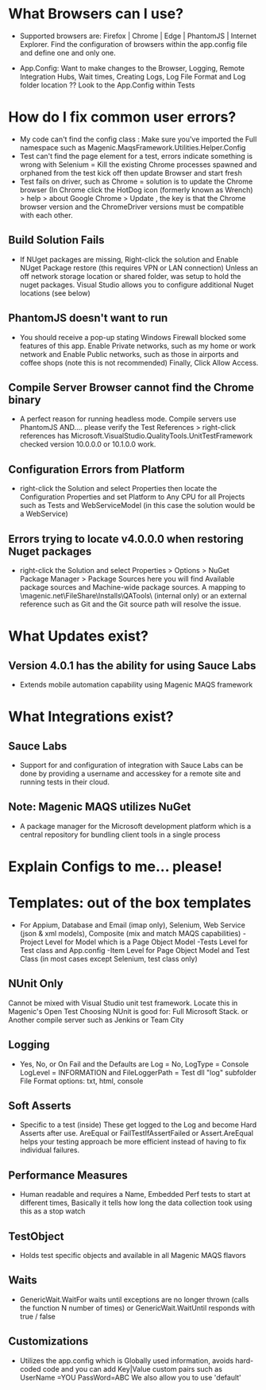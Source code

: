 # What Browsers can I use?
- Supported browsers are:  Firefox | Chrome | Edge | PhantomJS | Internet Explorer. 
   Find the configuration of browsers within the app.config file and define one and only one.

- App.Config: Want to make changes to the Browser, Logging, Remote Integration Hubs, Wait times, Creating Logs, Log File Format and Log folder location ?? Look to the App.Config within Tests

# How do I fix common user errors?

- My code can't find the config class : Make sure you've imported the Full namespace such as Magenic.MaqsFramework.Utilities.Helper.Config
- Test can't find the page element for a test, errors indicate something is wrong with Selenium = Kill the existing Chrome processes spawned and orphaned from the test kick off then update Browser and start fresh
- Test fails on driver, such as Chrome = solution is to update the Chrome browser  (In Chrome click the HotDog icon (formerly known as Wrench) > help > about Google Chrome > Update , the key is that the Chrome browser version and the ChromeDriver versions must be compatible with each other.

## Build Solution Fails
- If NUget packages are missing, Right-click the solution and Enable NUget Package restore (this requires VPN or LAN connection) Unless an off network storage location or shared folder, was setup to hold the nuget packages.  Visual Studio allows you to configure additional Nuget locations (see below)

## PhantomJS doesn't want to run
- You should receive a pop-up stating Windows Firewall blocked some features of this app.  Enable Private networks, such as my home or work network and Enable Public networks, such as those in airports and coffee shops (note this is not recommended) Finally, Click Allow Access.

## Compile Server Browser cannot find the Chrome binary

- A perfect reason for running headless mode. Compile servers use PhantomJS   AND.... please verify the Test References > right-click references has Microsoft.VisualStudio.QualityTools.UnitTestFramework checked version 10.0.0.0 or 10.1.0.0 work.

## Configuration Errors from Platform
- right-click the Solution and select Properties then locate the Configuration Properties and set Platform to Any CPU for all Projects such as Tests and WebServiceModel (in this case the solution would be a WebService)

## Errors trying to locate v4.0.0.0 when restoring Nuget packages
- right-click the Solution and select Properties > Options > NuGet Package Manager > Package Sources  here you will find Available package sources and Machine-wide package sources.  A mapping to \\magenic.net\FileShare\Installs\QATools\ (internal only) or an external reference such as Git and the Git source path will resolve the issue.


# What Updates exist?


## Version 4.0.1 has the ability for using Sauce Labs
- Extends mobile automation capability using Magenic MAQS framework

# What Integrations exist?

## Sauce Labs
- Support for and configuration of integration with Sauce Labs can be done by providing a username and accesskey for a remote site and running tests in their cloud.

## Note: Magenic MAQS utilizes NuGet
- A package manager for the Microsoft development platform which is a central repository for bundling client tools in a single process

# Explain Configs to me... please!

# Templates:  out of the box templates
- For  Appium, Database and Email (imap only), Selenium, Web Service (json & xml models), Composite (mix and match MAQS capabilities)
   -Project Level for Model which is a Page Object Model
   -Tests Level for Test class and App.config
   -Item Level for Page Object Model and Test Class (in most cases except Selenium, test class only)
## NUnit Only
   Cannot be mixed with Visual Studio unit test framework.  Locate this in Magenic's Open Test
   Choosing NUnit is good for: Full Microsoft Stack. or Another compile server such as Jenkins or Team City

## Logging
- Yes, No, or On Fail and the Defaults are  Log = No, LogType = Console LogLevel = INFORMATION and FileLoggerPath = Test dll "log" subfolder    File Format options: txt, html, console
## Soft Asserts
- Specific to a test (inside) These get logged to the Log and become Hard Asserts after use. AreEqual or FailTestIfAssertFailed or Assert.AreEqual  helps your testing approach be more efficient instead of having to fix individual failures.
## Performance Measures
- Human readable and requires a Name, Embedded Perf tests to start at different times, Basically it tells how long the data collection took using this as a stop watch
## TestObject
- Holds test specific objects and available in all Magenic MAQS flavors
## Waits
- GenericWait.WaitFor waits until exceptions are no longer thrown (calls the function N number of times) or GenericWait.WaitUntil  responds with true / false
## Customizations
- Utilizes the app.config which is Globally used information, avoids hard-coded code and you can add Key|Value custom pairs such as UserName =YOU PassWord=ABC   We also allow you to use 'default' 
